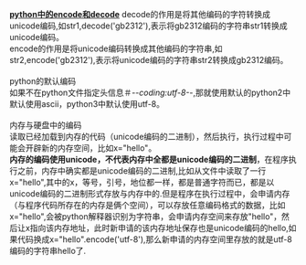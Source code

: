 <u>**python中的encode和decode**</u>
decode的作用是将其他编码的字符转换成unicode编码,如str1,decode('gb2312'),表示将gb2312编码的字符串str1转换成unicode编码。<br/>
encode的作用是将unicode编码转换成其他编码的字符串,如str2,encode('gb2312'),表示将unicode编码的字符串str2转换成gb2312编码。<br/>
<br/>
python的默认编码<br/>
如果不在python文件指定头信息＃-*-coding:utf-8-*-,那就使用默认的python2中默认使用ascii，python3中默认使用utf-8。<br/>
<br/>
内存与硬盘中的编码<br/>
读取已经加载到内存的代码（unicode编码的二进制），然后执行，执行过程中可能会开辟新的内存空间，比如x="hello"。<br/>
**内存的编码使用unicode，不代表内存中全都是unicode编码的二进制**，在程序执行之前，内存中确实都是unicode编码的二进制,比如从文件中读取了一行x="hello",其中的x，等号，引号，地位都一样，都是普通字符而已，都是以unicode编码的二进制形式存放与内存中的.但是程序在执行过程中，会申请内存（与程序代码所存在的内存是俩个空间），可以存放任意编码格式的数据，比如x="hello",会被python解释器识别为字符串，会申请内存空间来存放"hello"，然后让x指向该内存地址，此时新申请的该内存地址保存也是unicode编码的hello,如果代码换成x="hello".encode('utf-8'),那么新申请的内存空间里存放的就是utf-8编码的字符串hello了.
